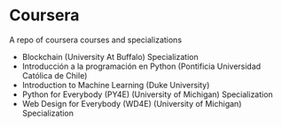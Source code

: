 <h1> Coursera </h1>
<p>A repo of coursera courses and specializations</p>
<ul>
  <li>Blockchain (University At Buffalo) Specialization</li>
  <li>Introducción a la programación en Python (Pontificia Universidad Católica de Chile)</li>
  <li>Introduction to Machine Learning (Duke University)</li>
  <li>Python for Everybody (PY4E) (University of Michigan) Specialization</li>
  <li>Web Design for Everybody (WD4E) (University of Michigan) Specialization</li>
</ul>
